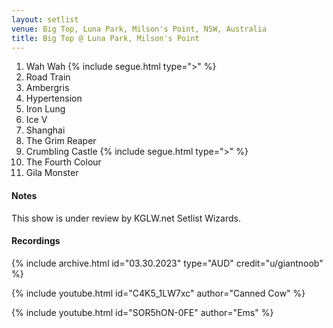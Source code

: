 ```yaml
---
layout: setlist
venue: Big Top, Luna Park, Milson's Point, NSW, Australia
title: Big Top @ Luna Park, Milson's Point
---
```


1. Wah Wah
   {% include segue.html type=">" %}
2. Road Train
3. Ambergris
4. Hypertension
5. Iron Lung
6. Ice V
7. Shanghai
8. The Grim Reaper
9. Crumbling Castle
    {% include segue.html type=">" %}
10. The Fourth Colour
11. Gila Monster


<!--snippet-->

#### Notes
This show is under review by KGLW.net Setlist Wizards.

#### Recordings

{% include archive.html id="03.30.2023" type="AUD" credit="u/giantnoob" %}

{% include youtube.html id="C4K5_1LW7xc" author="Canned Cow" %}

{% include youtube.html id="SOR5hON-0FE" author="Ems" %}
